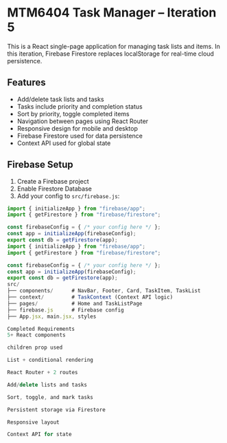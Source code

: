 # MTM6404 Task Manager – Iteration 5

This is a React single-page application for managing task lists and items. In this iteration, Firebase Firestore replaces localStorage for real-time cloud persistence.

## Features

- Add/delete task lists and tasks
- Tasks include priority and completion status
- Sort by priority, toggle completed items
- Navigation between pages using React Router
- Responsive design for mobile and desktop
- Firebase Firestore used for data persistence
- Context API used for global state

## Firebase Setup

1. Create a Firebase project
2. Enable Firestore Database
3. Add your config to `src/firebase.js`:

```js
import { initializeApp } from "firebase/app";
import { getFirestore } from "firebase/firestore";

const firebaseConfig = { /* your config here */ };
const app = initializeApp(firebaseConfig);
export const db = getFirestore(app);
import { initializeApp } from "firebase/app";
import { getFirestore } from "firebase/firestore";

const firebaseConfig = { /* your config here */ };
const app = initializeApp(firebaseConfig);
export const db = getFirestore(app);
src/
├── components/      # NavBar, Footer, Card, TaskItem, TaskList
├── context/         # TaskContext (Context API logic)
├── pages/           # Home and TaskListPage
├── firebase.js      # Firebase config
├── App.jsx, main.jsx, styles

Completed Requirements
5+ React components

children prop used

List + conditional rendering

React Router + 2 routes

Add/delete lists and tasks

Sort, toggle, and mark tasks

Persistent storage via Firestore

Responsive layout

Context API for state
